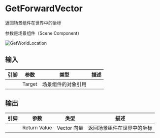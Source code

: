 # GetForwardVector

返回场景组件在世界中的坐标

参数是场景组件（Scene Component）

![GetWorldLocation](/images/get-world-location.png)

## 输入
| 引脚 | 参数 | 类型 | 描述 |
| -- | -- | -- | -- |
| <Pin color="#00a8f4"/> | Target | 场景组件的对象引用 |  |

## 输出
| 引脚 | 参数 | 类型 | 描述 |
| -- | -- | -- | -- |
| <Pin color="#fac426"/> | Return Value | Vector 向量 | 返回场景组件在世界中的坐标 |